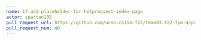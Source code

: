 ```yaml
---
name: 17-add-placeholder-for-helprequest-index-page
actor: spartan105
pull_request_url: https://github.com/ucsb-cs156-f22/team03-f22-7pm-4/pull/40
pull_request_num: 40
---
```

